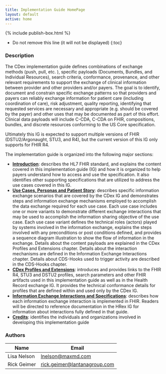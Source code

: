 ```yaml
---
title: Implementation Guide HomePage
layout: default
active: home
---
```


{% include publish-box.html %}

<!-- { :.no_toc } -->

<!-- TOC  the css styling for this is \pages\assets\css\project.css under 'markdown-toc'-->

* Do not remove this line (it will not be displayed)
{:toc}

<!-- end TOC -->

### Description

The  CDex implementation guide defines combinations of exchange methods (push, pull, etc. ), specific payloads (Documents, Bundles, and Individual Resources), search criteria, conformance, provenance, and other relevant requirements to support the exchange of clinical information between provider and other providers and/or payers. The goal is to identify, document and constrain  specific exchange patterns so that providers and payers can reliably exchange information for patient care (including coordination of care), risk adjustment, quality reporting, identifying that requested services are necessary and appropriate (e.g. should be covered by the payer) and other uses that may be documented as part of this effort. Clinical data payloads will include C-CDA, C-CDA on FHIR, compositions, bundles, and discrete resources conforming to the US Core specification. 

Ultimately this IG is expected to support multiple versions of FHIR (DSTU2/Argonaught, STU3, and R4), but the current version of this IG only supports for FHIR R4. 

The implementation guide is organized into the following major sections:

* **[Introduction](Introduction.html)**: describes the HL7 FHIR standard, and explains the content covered in this implementation guide (IG) and how it is organized to help payers understand how to access and use the specification. It also identifies other supporting specifications that are utilized to address the use cases covered in this IG.
* **[Use Cases, Personas and Patient Story](Use_Cases,_Personas_and_Patient_Story.html)**: describes specific information exchange scenarios that are covered by the CDex IG and demonstrates steps and information exchange mechanisms employed to accomplish the data exchange required for each use case. Each use case includes one or more variants to demonstrate different exchange interactions that may be used to accomplish the information sharing objective of the use case.  Each use case variant defines the technical roles (actors) played by systems involved in the information exchange, explains the steps involved with any preconditions or post conditions defined, and provides a sequence diagram illustration to show the flow of information in the exchange. Details about the content payloads are explained in the CDex Profiles and Extensions chapter. Details about the interaction mechanisms are defined in the Information Exchange Interactions chapter. Details about CDS-Hooks used to trigger activity are described in the CDS-Hooks chapter.
* **[CDex Profiles and Extensions](CDex_Profiles_and_Extensions.html)**: introduces and provides links to the FHIR R4, STU3 and DSTU2 profiles, search parameters and other FHIR artifacts used in this implementation guide as well as in the Health Record exchange IG. It provides the technical conformance details for profiles that are defined within and used only by the CDex IG. 
* **[Information Exchange Interactions and Specifications](Information_Exchange_Interactions_and_Specifications.html)**: describes how each information exchange interaction is implemented in FHIR. Readers will be directed to reference documentation in the HRex IG for  information about interactions fully defined in that guide. 
* **[Credits](Credits.html)**: identifies the individuals and organizations involved in developing this implementation guide





### Authors

<table>
<thead>
<tr>
<th>Name</th>
<th>Email</th>
</tr>
</thead>
<tbody>
<tr>
<td>Lisa Nelson</td>
<td><a href="mailto:lnelson@maxmd.com">lnelson@maxmd.com</a></td>
</tr>
<tr>
<td>Rick Geimer</td>
<td><a href="mailto:rick.geimer@lantanagroup.com">rick.geimer@lantanagroup.com</a></td>
</tr>
</tbody>
</table>


